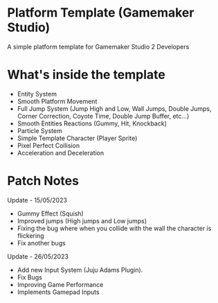 # Platform Template (Gamemaker Studio)
A simple platform template for Gamemaker Studio 2 Developers

# What's inside the template

+ Entity System
+ Smooth Platform Movement
+ Full Jump System (Jump High and Low, Wall Jumps, Double Jumps, Corner Correction, Coyote Time, Double Jump Buffer, etc...)
+ Smooth Entities Reactions (Gummy, Hit, Knockback)
+ Particle System
+ Simple Template Character (Player Sprite)
+ Pixel Perfect Collision
+ Acceleration and Deceleration

# Patch Notes

Update - 15/05/2023

+ Gummy Effect (Squish)
+ Improved jumps (High jumps and Low jumps)
+ Fixing the bug where when you collide with the wall the character is flickering
+ Fix another bugs

Update - 26/05/2023

+ Add new Input System (Juju Adams Plugin).
+ Fix Bugs
+ Improving Game Performance
+ Implements Gamepad Inputs
